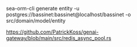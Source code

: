 sea-orm-cli generate entity -u postgres://bassinet:bassinet@localhost/bassinet -o src/domain/model/entity

https://github.com/PatrickKoss/genai-gateway/blob/main/src/redis_async_pool.rs